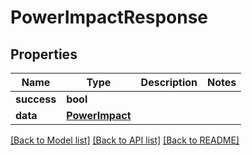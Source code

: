 # PowerImpactResponse

## Properties
Name | Type | Description | Notes
------------ | ------------- | ------------- | -------------
**success** | **bool** |  | 
**data** | [**PowerImpact**](PowerImpact.md) |  | 

[[Back to Model list]](../README.md#documentation-for-models) [[Back to API list]](../README.md#documentation-for-api-endpoints) [[Back to README]](../README.md)


